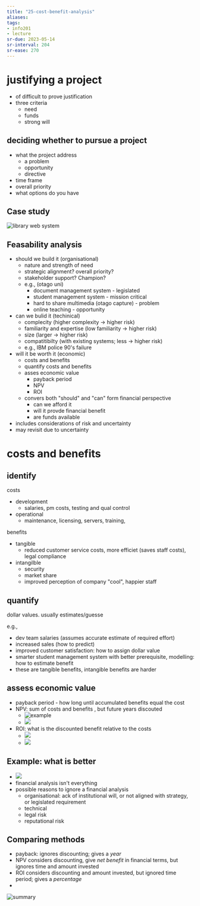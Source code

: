 ```yaml
---
title: "25-cost-benefit-analysis"
aliases: 
tags: 
- info201
- lecture
sr-due: 2023-05-14
sr-interval: 204
sr-ease: 270
---
```


# justifying a project
- of difficult to prove justification
- three criteria
	- need
	- funds
	- strong will

## deciding whether to pursue a project
- what the project address
	- a problem
	- opportunity
	- directive
- time frame
- overall priority
- what options do you have

## Case study
![library web system](https://i.imgur.com/KXOOiQ9.png)

## Feasability analysis
- should we build it (organisational)
	- nature and strength of need
	- strategic alignment? overall priority?
	- stakeholder support? Champion?
	- e.g., (otago uni)
		- document management system - legislated
		- student management system - mission critical
		- hard to share multimedia (otago capture) - problem
		- online teaching - opportunity
- can we bulid it (techinical)
	- complecity (higher complexity -> higher risk)
	- familiarity and expertise (low familiarity -> higher risk)
	- size (larger -> higher risk)
	- compatitibilty (with existing systems; less -> higher risk)
	- e.g., IBM police 90's failure
- will it be worth it (economic)
	- costs and benefits
	- quantify costs and benefits
	- asses economic value
		- payback period
		- NPV
		- ROI
	- convers both "should" and "can" form financial perspective
		- can we afford it
		- will it provde financial benefit
		- are funds available
- includes considerations of risk and uncertainty
- may revisit due to uncertainty

# costs and benefits
## identify
costs
- development
	- salaries, pm costs, testing and qual control
- operational
	- maintenance, licensing, servers, training, 

benefits
- tangible
	- reduced customer service costs, more efficiet (saves staff costs), legal compliance
- intangilble
	- security
	- market share
	- improved perception of company "cool", happier staff

## quantify
dollar values. usually estimates/guesse

e.g.,
- dev team salaries (assumes accurate estimate of required effort)
- increased sales (how to predict)
- improved customer satisfaction: how to assign dollar value
- smarter student management system with better prerequisite, modelling: how to estimate benefit
- these are tangible benefits, intangible benefits are harder

## assess economic value
- payback period - how long until accumulated benefits equal the cost  
- NPV: sum of costs and benefits , but future years discouted
	- ![example](https://i.imgur.com/W6lhzKb.png)
	- ![](https://i.imgur.com/rpOBYdc.png)
- ROI: what is the discounted benefit relative to the costs
	- ![](https://i.imgur.com/puvRpYm.png)
	- ![](https://i.imgur.com/19rMyQa.png)

## Example: what is better
- ![](https://i.imgur.com/nxMstV5.png)
- financial analysis isn't everything
- possible reasons to ignore a financial analysis
	- organisational: ack of institutional will, or not aligned with strategy, or legislated requirement
	- technical
	- legal risk
	- reputational risk

## Comparing methods
- payback: ignores discounting; gives a *year*
- NPV considers discounting, give *net benefit* in financial terms, but ignores time and amount invested
- ROI considers discounting and amount invested, but ignored time period; gives a *percentage*
- 

![summary](https://i.imgur.com/rnBdIfg.png)

